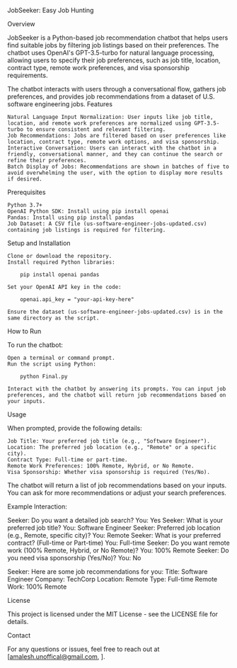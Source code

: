 JobSeeker: Easy Job Hunting

Overview

JobSeeker is a Python-based job recommendation chatbot that helps users find suitable jobs by filtering job listings based on their preferences. The chatbot uses OpenAI's GPT-3.5-turbo for natural language processing, allowing users to specify their job preferences, such as job title, location, contract type, remote work preferences, and visa sponsorship requirements.

The chatbot interacts with users through a conversational flow, gathers job preferences, and provides job recommendations from a dataset of U.S. software engineering jobs.
Features

    Natural Language Input Normalization: User inputs like job title, location, and remote work preferences are normalized using GPT-3.5-turbo to ensure consistent and relevant filtering.
    Job Recommendations: Jobs are filtered based on user preferences like location, contract type, remote work options, and visa sponsorship.
    Interactive Conversation: Users can interact with the chatbot in a friendly, conversational manner, and they can continue the search or refine their preferences.
    Batch Display of Jobs: Recommendations are shown in batches of five to avoid overwhelming the user, with the option to display more results if desired.

Prerequisites

    Python 3.7+
    OpenAI Python SDK: Install using pip install openai
    Pandas: Install using pip install pandas
    Job Dataset: A CSV file (us-software-engineer-jobs-updated.csv) containing job listings is required for filtering.

Setup and Installation

    Clone or download the repository.
    Install required Python libraries:
        
        pip install openai pandas

    Set your OpenAI API key in the code:

        openai.api_key = "your-api-key-here"

    Ensure the dataset (us-software-engineer-jobs-updated.csv) is in the same directory as the script.

How to Run

To run the chatbot:

    Open a terminal or command prompt.
    Run the script using Python:

        python Final.py

    Interact with the chatbot by answering its prompts. You can input job preferences, and the chatbot will return job recommendations based on your inputs.

Usage

When prompted, provide the following details:

    Job Title: Your preferred job title (e.g., "Software Engineer").
    Location: The preferred job location (e.g., "Remote" or a specific city).
    Contract Type: Full-time or part-time.
    Remote Work Preferences: 100% Remote, Hybrid, or No Remote.
    Visa Sponsorship: Whether visa sponsorship is required (Yes/No).

The chatbot will return a list of job recommendations based on your inputs. You can ask for more recommendations or adjust your search preferences.

Example Interaction:

Seeker: Do you want a detailed job search?
You: Yes
Seeker: What is your preferred job title?
You: Software Engineer
Seeker: Preferred job location (e.g., Remote, specific city)?
You: Remote
Seeker: What is your preferred contract? (Full-time or Part-time)
You: Full-time
Seeker: Do you want remote work (100% Remote, Hybrid, or No Remote)?
You: 100% Remote
Seeker: Do you need visa sponsorship (Yes/No)?
You: No

Seeker: Here are some job recommendations for you:
Title: Software Engineer
Company: TechCorp
Location: Remote
Type: Full-time
Remote Work: 100% Remote

License

This project is licensed under the MIT License - see the LICENSE file for details.

Contact

For any questions or issues, feel free to reach out at [amalesh.unoffical@gmail.com, ].
